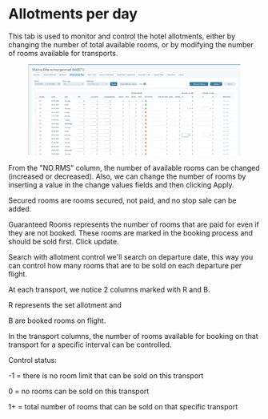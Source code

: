 # Allotments per day

This tab is used to monitor and control the hotel allotments, either by changing the number of total available rooms, or by modifying the number of rooms available for transports.

<figure><img src="../../.gitbook/assets/image (12) (1) (1).png" alt=""><figcaption></figcaption></figure>

From the "NO.RMS" column, the number of available rooms can be changed (increased or decreased). Also, we can change the number of rooms by inserting a value in the change values fields and then clicking Apply.

Secured rooms are rooms secured, not paid, and no stop sale can be added.

Guaranteed Rooms represents the number of rooms that are paid for even if they are not booked. These rooms are marked in the booking process and should be sold first. Click update.

Search with allotment control we'll search on departure date, this way you can control how many rooms that are to be sold on each departure per flight.

At each transport, we notice 2 columns marked with R and B.

R represents the set allotment and

B are booked rooms on flight.

In the transport columns, the number of rooms available for booking on that transport for a specific interval can be controlled.

Control status:

-1 = there is no room limit that can be sold on this transport

0 = no rooms can be sold on this transport

1+ = total number of rooms that can be sold on that specific transport
